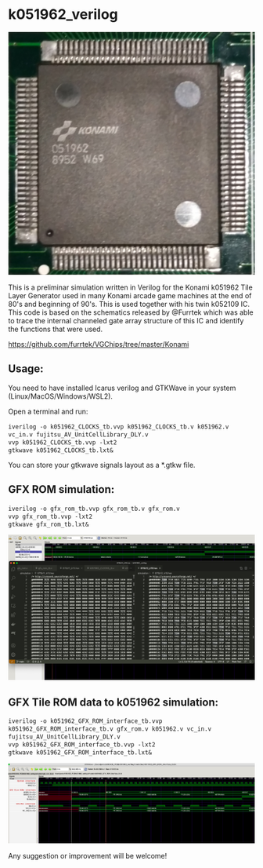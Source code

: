 # k051962_verilog

!["051962"](https://github.com/RndMnkIII/k051962_verilog/blob/main/img/konami_051962.jpg)

This is a preliminar simulation written in Verilog for the Konami k051962 Tile Layer Generator
used in many Konami arcade game machines at the end of 80's and beginning of 90's. This is used together
with his twin k052109 IC. This code is based on the schematics released by @Furrtek which was able to
trace the internal channeled gate array structure of this IC and identify the functions that were used.

https://github.com/furrtek/VGChips/tree/master/Konami

## Usage:
You need to have installed Icarus verilog and GTKWave in your system (Linux/MacOS/Windows/WSL2).

Open a terminal and run:

```
iverilog -o k051962_CLOCKS_tb.vvp k051962_CLOCKS_tb.v k051962.v vc_in.v fujitsu_AV_UnitCellLibrary_DLY.v
vvp k051962_CLOCKS_tb.vvp -lxt2
gtkwave k051962_CLOCKS_tb.lxt&
```
You can store your gtkwave signals layout as a *.gtkw file.


## GFX ROM simulation:
```
iverilog -o gfx_rom_tb.vvp gfx_rom_tb.v gfx_rom.v
vvp gfx_rom_tb.vvp -lxt2
gtkwave gfx_rom_tb.lxt&
```

!["GFX Tile ROMs Test Bench"](https://github.com/RndMnkIII/k051962_verilog/blob/main/img/gtkwave_GFX_TILE_ROMS_DATA_TESTBENCH.png)

## GFX Tile ROM data to k051962 simulation:
```
iverilog -o k051962_GFX_ROM_interface_tb.vvp k051962_GFX_ROM_interface_tb.v gfx_rom.v k051962.v vc_in.v fujitsu_AV_UnitCellLibrary_DLY.v
vvp k051962_GFX_ROM_interface_tb.vvp -lxt2
gtkwave k051962_GFX_ROM_interface_tb.lxt&
```

!["GFX Data to k051962 Test Bench"](https://github.com/RndMnkIII/k051962_verilog/blob/main/img/gtkwave_GFX_DATA_TO_K051962_TESTBENCH.png)

Any suggestion or improvement will be welcome!




